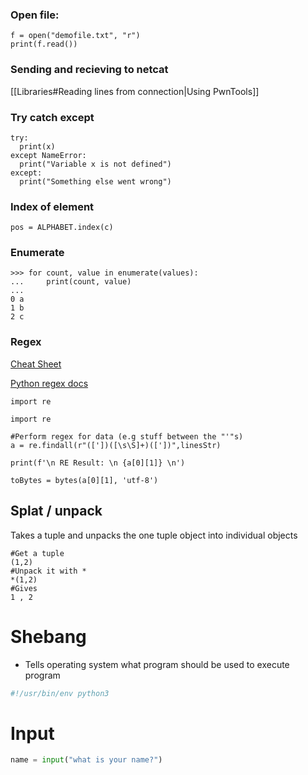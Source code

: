 ### Open file:
```
f = open("demofile.txt", "r")  
print(f.read())
```

### Sending and recieving to netcat
[[Libraries#Reading lines from connection|Using PwnTools]]

### Try catch except
```
try:  
  print(x)  
except NameError:  
  print("Variable x is not defined")  
except:  
  print("Something else went wrong")
```

### Index of element
```
pos = ALPHABET.index(c)
```

### Enumerate
```
>>> for count, value in enumerate(values):
...     print(count, value)
...
0 a
1 b
2 c
```

### Regex

[Cheat Sheet](https://cheatography.com/davechild/cheat-sheets/regular-expressions/)

[Python regex docs](https://docs.python.org/3/howto/regex.html)

`import re`

```
import re

#Perform regex for data (e.g stuff between the "'"s)
a = re.findall(r"(['])([\s\S]+)(['])",linesStr)

print(f'\n RE Result: \n {a[0][1]} \n')

toBytes = bytes(a[0][1], 'utf-8')
```

## Splat / unpack

Takes a tuple and unpacks the one tuple object into individual objects
```
#Get a tuple
(1,2)
#Unpack it with *
*(1,2)
#Gives
1 , 2
```

# Shebang

- Tells operating system what program should be used to execute program

```python
#!/usr/bin/env python3
```

# Input

```python
name = input("what is your name?")
```

